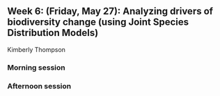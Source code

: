 ## Week 6: (Friday, May 27): Analyzing drivers of biodiversity change (using Joint Species Distribution Models)
Kimberly Thompson

### Morning session

### Afternoon session
